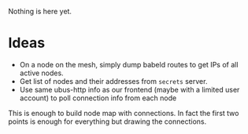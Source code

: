 
Nothing is here yet.

# Ideas

* On a node on the mesh, simply dump babeld routes to get IPs of all active nodes.
* Get list of nodes and their addresses from `secrets` server.
* Use same ubus-http info as our frontend (maybe with a limited user account) to poll connection info from each node

This is enough to build node map with connections. In fact the first two points is enough for everything but drawing the connections.


